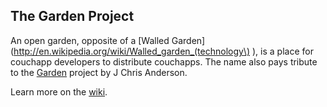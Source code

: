 ## The Garden Project

An open garden, opposite of a [Walled Garden](http://en.wikipedia.org/wiki/Walled_garden_(technology\) ), is a place for couchapp developers to distribute couchapps.
The name also pays tribute to the [Garden](https://couchapp.org/page/garden) project by J Chris Anderson.


Learn more on the [wiki](https://github.com/kanso/garden/wiki).